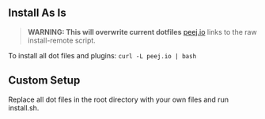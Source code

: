 ## Install As Is
> **WARNING: This will overwrite current dotfiles**
[peej.io](http://peej.io) links to the raw install-remote script.

To install all dot files and plugins: `curl -L peej.io | bash`


## Custom Setup
Replace all dot files in the root directory with your own files and run install.sh.
